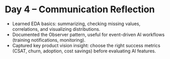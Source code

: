 

# Day 4 – Communication Reflection

- Learned EDA basics: summarizing, checking missing values, correlations, and visualizing distributions.  
- Documented the Observer pattern, useful for event-driven AI workflows (training notifications, monitoring).  
- Captured key product vision insight: choose the right success metrics (CSAT, churn, adoption, cost savings) before evaluating AI features.
